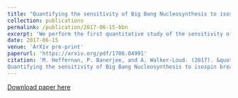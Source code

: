```yaml
---
title: "Quantifying the sensitivity of Big Bang Nucleosynthesis to isospin breaking with input from lattice QCD"
collection: publications
permalink: /publication/2017-06-15-bbn
excerpt: 'We perform the first quantitative study of the sensitivity of Big Bang Nucleosynthesis to variations in isospin breaking with precise input from lattice QCD calculations.'
date: 2017-06-15
venue: 'ArXiv pre-print'
paperurl: 'https://arxiv.org/pdf/1706.04991'
citation: 'M. Heffernan, P. Banerjee, and A. Walker-Loud. (2017). &quot;
Quantifying the sensitivity of Big Bang Nucleosynthesis to isospin breaking with input from lattice QCD.&quot; [arXiv:nucl-th/1706.04991].'
---
```


[Download paper here](https://arxiv.org/pdf/1706.04991)
